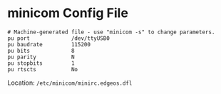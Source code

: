 # minicom Config File

```
# Machine-generated file - use "minicom -s" to change parameters.
pu port             /dev/ttyUSB0
pu baudrate         115200
pu bits             8
pu parity           N
pu stopbits         1
pu rtscts           No
```

Location: `/etc/minicom/minirc.edgeos.dfl`
